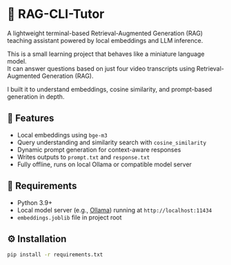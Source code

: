 # 🧠 RAG-CLI-Tutor

A lightweight terminal-based Retrieval-Augmented Generation (RAG) teaching assistant powered by local embeddings and LLM inference.

This is a small learning project that behaves like a miniature language model.  
It can answer questions based on just four video transcripts using Retrieval-Augmented Generation (RAG).  

I built it to understand embeddings, cosine similarity, and prompt-based generation in depth.  

## 🚀 Features
- Local embeddings using `bge-m3`
- Query understanding and similarity search with `cosine_similarity`
- Dynamic prompt generation for context-aware responses
- Writes outputs to `prompt.txt` and `response.txt`
- Fully offline, runs on local Ollama or compatible model server

## 🧩 Requirements
- Python 3.9+
- Local model server (e.g., [Ollama](https://ollama.ai)) running at `http://localhost:11434`
- `embeddings.joblib` file in project root

## ⚙️ Installation
```bash
pip install -r requirements.txt
